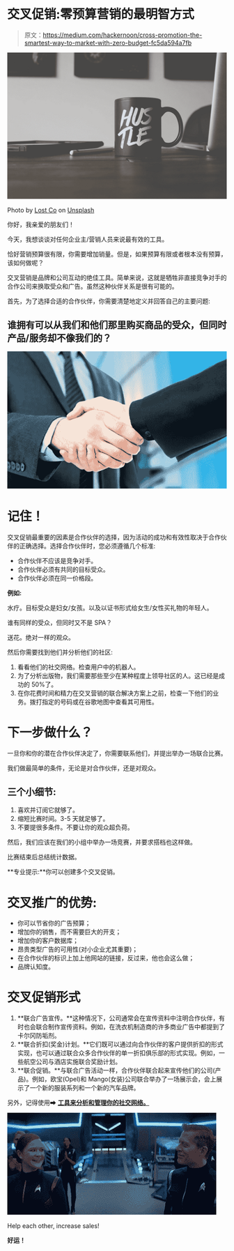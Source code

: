 # 交叉促销:零预算营销的最明智方式

> 原文：<https://medium.com/hackernoon/cross-promotion-the-smartest-way-to-market-with-zero-budget-fc5da594a7fb>

![](img/c10cef40b314b937ae01a7f21de3720e.png)

Photo by [Lost Co](https://unsplash.com/@lostco?utm_source=medium&utm_medium=referral) on [Unsplash](https://unsplash.com?utm_source=medium&utm_medium=referral)

你好，我亲爱的朋友们！

今天，我想谈谈对任何企业主/营销人员来说最有效的工具。

恰好营销预算很有限，你需要增加销量。但是，如果预算有限或者根本没有预算，该如何做呢？

交叉营销是品牌和公司互动的绝佳工具。简单来说，这就是牺牲非直接竞争对手的合作公司来换取受众和广告。虽然这种伙伴关系是很有可能的。

首先，为了选择合适的合作伙伴，你需要清楚地定义并回答自己的主要问题:

## 谁拥有可以从我们和他们那里购买商品的受众，但同时产品/服务却不像我们的？

![](img/58383340df2e3621cb17e4f5d8df3865.png)

# 记住！

交叉促销最重要的因素是合作伙伴的选择，因为活动的成功和有效性取决于合作伙伴的正确选择。选择合作伙伴时，您必须遵循几个标准:

*   合作伙伴不应该是竞争对手。
*   合作伙伴必须有共同的目标受众。
*   合作伙伴必须在同一价格段。

**例如:**

水疗。目标受众是妇女/女孩。以及以证书形式给女生/女性买礼物的年轻人。

谁有同样的受众，但同时又不是 SPA？

送花。绝对一样的观众。

然后你需要找到他们并分析他们的社区:

1.  看看他们的社交网络。检查用户中的机器人。
2.  为了分析出版物，我们需要那些至少在某种程度上领导社区的人。这已经是成功的 50%了。
3.  在你花费时间和精力在交叉营销的联合解决方案上之前，检查一下他们的业务。拨打指定的号码或在谷歌地图中查看其可用性。

# 下一步做什么？

一旦你和你的潜在合作伙伴决定了，你需要联系他们，并提出举办一场联合比赛。

我们做最简单的条件，无论是对合作伙伴，还是对观众。

## **三个小细节:**

1.  喜欢并订阅它就够了。
2.  缩短比赛时间。3-5 天就足够了。
3.  不要提很多条件。不要让你的观众超负荷。

然后，我们应该在我们的小组中举办一场竞赛，并要求搭档也这样做。

比赛结束后总结统计数据。

**专业提示:**你可以创建多个交叉促销。

# **交叉推广的优势:**

*   你可以节省你的广告预算；
*   增加你的销售，而不需要巨大的开支；
*   增加你的客户数据库；
*   昂贵类型广告的可用性(对小企业尤其重要)；
*   在合作伙伴的标识上加上他网站的链接，反过来，他也会这么做；
*   品牌认知度。

# 交叉促销形式

1.  **联合广告宣传。**这种情况下，公司通常会在宣传资料中注明合作伙伴，有时也会联合制作宣传资料。例如，在洗衣机制造商的许多商业广告中都提到了卡尔冈防垢剂。
2.  **联合折扣(奖金)计划。**它们既可以通过向合作伙伴的客户提供折扣的形式实现，也可以通过联合众多合作伙伴的单一折扣俱乐部的形式实现。例如，一些航空公司与酒店实施联合奖励计划。
3.  **联合促销。**与联合广告活动一样，合作伙伴联合起来宣传他们的公司(产品)。例如，欧宝(Opel)和 Mango(女装)公司联合举办了一场展示会，会上展示了一个新的服装系列和一个新的汽车品牌。

另外，记得使用➡ [**工具来分析和管理你的社交网络。**](/@romanwiligut/5-must-have-social-media-tools-for-business-owners-and-marketers-roi-200-dcfa0483a008)

![](img/cd70fcc8510f30514beea44458c47855.png)

Help each other, increase sales!

**好运！**